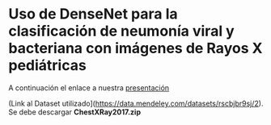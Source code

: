 # Uso de DenseNet para la clasificación de neumonía viral y bacteriana con imágenes de Rayos X pediátricas


A continuación el enlace a nuestra [presentación](https://docs.google.com/presentation/d/1WGD0A_U7LA9olHFTXaRteJSBi-V2BRUOpsnORCNurVg/edit?usp=sharing)

(Link al Dataset utilizado](https://data.mendeley.com/datasets/rscbjbr9sj/2). Se debe descargar **ChestXRay2017.zip**
